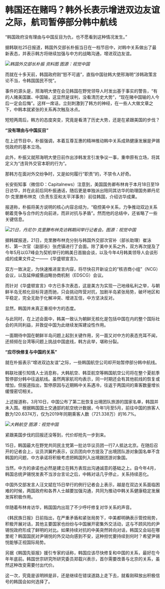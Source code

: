 

# 韩国还在赌吗？韩外长表示增进双边友谊之际，航司暂停部分韩中航线

“韩国政府没有理由与中国反目为仇，也不愿看到这种情况发生。”

据韩联社25日报道，韩国外交部长朴振当日在一档节目中，对韩中关系做出了最新表态，并表示韩方将继续加强与中方的战略沟通，增进双边友谊。

![](https://inews.gtimg.com/om_bt/Op1aC94C7rUPGsfvIMr5h37AyuxUvaqIwLDdUBGaviBEsAA/1000)_韩国外交部长朴振
资料图 图源：视觉中国‍‍‍_

而就在十多天前，韩国政府刚“怒不可遏”，直指中国驻韩大使邢海明“涉韩政策言论不当，令韩国国民不悦”。

事件的源头是，邢海明大使在会见韩国在野党领导人时发出基于事实的警告，“有的人赌美国赢、中国输，这显然是误判，没看清历史大势”，“现在赌中国输的人今后一定会后悔”。这样一席话，立刻刺激到了韩方的神经，在一些人大做文章之下，中韩本就紧张的关系再次触及冰点。

短短两周后，韩方的态度突变，究竟是看清了历史大势，还是在紧跟美国的步伐？

**“没有理由与中国反目”‍**

在上述节目中，朴振强调，本着互尊互惠的精神推动韩中关系成熟健康发展是尹锡悦政府的基本立场。

此外，朴振又就邢海明大使日前作出涉韩发言引发争议一事，重申原有立场，将其定义为“违背外交官本职的行为”。

那韩方在面对外交纷争时，又是如何履行“职责”的，不禁令人好奇。

长安街知事（微信ID：Capitalnews）注意到，美国国务卿布林肯于本月18日至19日访华，并在此前后同朴振通话，随后更是单独派出陪同其访华的助理国务卿丹尼尔·克里滕布林克（负责东亚和太平洋事务）前往韩国，介绍访华成果。

报道称，朴振将美方说明的核心内容总结为，“稳控美中关系，力争推动双边关系朝着竞争与合作的方向前进，而非对抗与矛盾”。然而他的总结中，还省略了一些关键信息。

![](https://inews.gtimg.com/om_bt/O1ozZlyYXKUGNyQD9bITgF1XLZFjlK-a7pCwn-z2Hr3PQAA/1000)_21日，丹尼尔·克里滕布林克访韩期间举行记者会。图源：视觉中国_

据韩媒报道，21日，克里滕布林克分别与韩国外交部次官补（部长助理）崔泳杉、第一次官（副部长）张虎镇进行了会面。除了美中关系之外，双方再次提及了今年5月以G7峰会为契机举行的韩美日首脑会谈，以及今年4月韩美领导人会谈形成的成果文件之一——《华盛顿宣言》。

双方一致决定，为快速推进宣言内容，将尽快召开新设立的“核咨商小组”（NCG）会议，以及延伸威慑战略协商机制（EDSCG）会议。

而针对《华盛顿宣言》中方已多次表态，这是美方为实现一己地缘私利之举，与朝鲜半岛无核化目标背道而驰，只会挑动阵营对抗，加剧半岛紧张局势，破坏地区和平稳定，完全无助于化解冲突、增进互信，中方坚决反对。

显然，韩国并未真正重视中方的态度。

与此同时，在上述会面中，韩美一致认为朝鲜无核化是包括中国在内的整个国际社会的共同利益，并敦促中国为此继续发挥建设性作用。

一面期待中国在朝鲜半岛问题上起到关键作用，另一面又对中方的表态充耳不闻，还频频在台湾等问题上挑战中国底线，韩方此举，堪称分裂。

**“应尽快修复与中国的关系”**

就在朴振表示“增进双边友谊”之际，一些韩国航空公司却开始暂停部分韩中航线。

韩联社援引知情人士消息称，大韩航空、韩亚航空等韩国航空公司将在整个夏航季暂停部分韩中往返航线。虽然两家航司均表示，同一时期还会有其他航线的恢复或增加，但报道指出，暂停原因与近期韩中关系遇冷，往返于两国间的乘客数量增长缓慢密切相关。

上述报道称，3月10日，中国公布了第二批恢复出境团队旅游的国家名单，韩国并未入围。根据韩国国土交通部的航空统计数据，今年1月至5月，前往中国的旅客人数为120.6374万，仅为2019年同期乘客人数（721.338万）的16.7%。

![](https://inews.gtimg.com/om_bt/OvfjmvDq18-7u4Tkr0Nm7FnhLDul9TCouaXJzEEj1CcacAA/1000)_大韩航空
图源：视觉中国_

紧跟美国步伐的回报还没等到，代价却抢先一步到来。

15日，韩国最大在野党共同民主党第一批访华议员团一行7人抵达北京。在随后召开的记者会上，议员洪翼杓表示，议员团向中方提及了出境团队游对象国名单不含韩国的问题，中方承诺将积极考虑把韩国列入出境跟团游对象国。

当然，中方的承诺也必然是建立在韩方表现出沟通诚意的基础之上。自今年4月，韩国总统尹锡悦发表不当涉台言论之后，中韩对话几乎停止，关系持续恶化。

中国外交部发言人汪文斌在15日举行的例行记者会上表示，越是在双边关系面临困难的时候，两国政府和各界人士越要加强沟通，共同为推动中韩关系健康稳定发展发挥积极作用。

伴随着布林肯访华，韩国国内出现了不少呼吁修复对华关系的声音。

《韩民族日报》日前指出，在严重矛盾和紧张局势下，中美都明确表示管控局势，积极开展对话，其他主要国家也纷纷与中国展开密集外交活动，这与不顾风险的尹锡悦政府形成了鲜明的对比。如果持续对抗的中美突然转向对话，韩国又会站在哪里呢？韩国国民对尹锡悦的外交动向感到不安，这种担忧要持续到何时？希望尹锡悦能够正视国际局势。

另据《韩国先驱报》援引专家的话称，韩国应该尽快修复和中国的关系，最好在今年年底前。韩国世宗研究所研究委员郑载兴表示，首尔需要改善与北京的关系，虽然这种改变需要付出代价。

这一次，究竟是该明辨是非，还是继续在错误道路上走下去，就看刚释放出积极信号的韩国会如何选择了。


